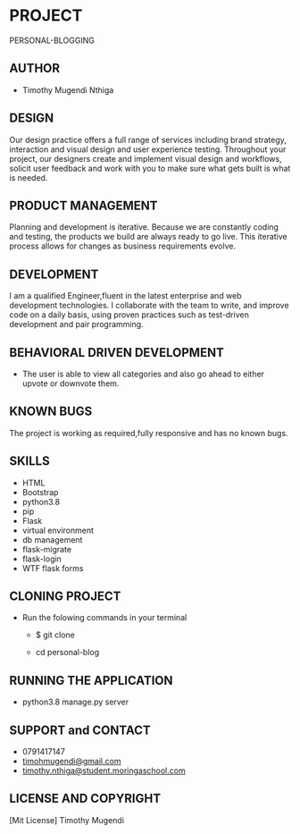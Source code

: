 # PROJECT
PERSONAL-BLOGGING
## AUTHOR

* Timothy Mugendi Nthiga


## DESIGN
Our design practice offers a full range of services including brand strategy, interaction and visual design and user experience testing.
Throughout your project, our designers create and implement visual design and workflows, solicit user feedback and work with you to make sure what gets built is what is needed.
## PRODUCT MANAGEMENT
Planning and development is iterative. Because we are constantly coding and testing, the products we build are always ready to go live. 
This iterative process allows for changes as business requirements evolve.
## DEVELOPMENT
I am a qualified Engineer,fluent in the latest enterprise and web development technologies.
I collaborate with the team to write, and improve code on a daily basis, using proven practices such as test-driven development and pair programming.

## BEHAVIORAL DRIVEN DEVELOPMENT

* The user is able to view all categories and also go ahead to either upvote or downvote them.

## KNOWN BUGS
The project is working as required,fully responsive and has no known bugs.

## SKILLS
* HTML
* Bootstrap
* python3.8
* pip
* Flask
* virtual environment
* db management
* flask-migrate
* flask-login
* WTF flask forms

## CLONING PROJECT

* Run the folowing commands in your terminal
    * $ git clone 

    * cd personal-blog

## RUNNING THE APPLICATION

 * python3.8 manage.py server

 ## SUPPORT and CONTACT
 * 0791417147
 * timohmugendi@gmail.com
 * timothy.nthiga@student.moringaschool.com

 ## LICENSE AND COPYRIGHT
[Mit License] Timothy Mugendi